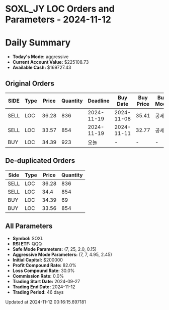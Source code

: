 # SOXL_JY LOC Orders and Parameters - 2024-11-12

# Daily Summary

- **Today's Mode:** aggressive
- **Current Account Value:** $225108.73
- **Available Cash:** $169727.43

## Original Orders

| SIDE | Type | Price | Quantity | Deadline | Buy Date | Buy Price | Buy Mode |
|------|------|-------|----------|----------|----------|-----------|----------|
| SELL | LOC | 36.28 | 836 | 2024-11-19 | 2024-11-08 | 35.41 | 공세 |
| SELL | LOC | 33.57 | 854 | 2024-11-19 | 2024-11-11 | 32.77 | 공세 |
| BUY | LOC | 34.39 | 923 | 오늘 | - | - | - |

## De-duplicated Orders

| Side | Type | Price | Quantity |
|------|------|-------|----------|
| SELL | LOC | 36.28 | 836 |
| SELL | LOC | 34.4 | 854 |
| BUY | LOC | 34.39 | 69 |
| BUY | LOC | 33.56 | 854 |

## All Parameters

- **Symbol:** SOXL
- **RSI ETF:** QQQ
- **Safe Mode Parameters:** (7, 25, 2.0, 0.15)
- **Aggressive Mode Parameters:** (7, 7, 4.95, 2.45)
- **Initial Capital:** $200000
- **Profit Compound Rate:** 82.0%
- **Loss Compound Rate:** 30.0%
- **Commission Rate:** 0.0%
- **Trading Start Date:** 2024-09-27
- **Trading End Date:** 2024-11-12
- **Trading Period:** 46 days

Updated at 2024-11-12 00:16:15.697181
